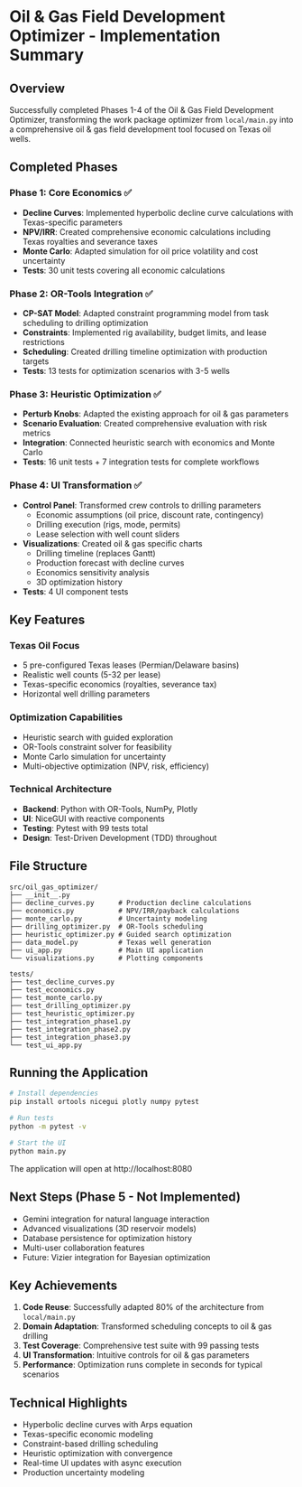 # Oil & Gas Field Development Optimizer - Implementation Summary

## Overview

Successfully completed Phases 1-4 of the Oil & Gas Field Development Optimizer, transforming the work package optimizer from `local/main.py` into a comprehensive oil & gas field development tool focused on Texas oil wells.

## Completed Phases

### Phase 1: Core Economics ✅
- **Decline Curves**: Implemented hyperbolic decline curve calculations with Texas-specific parameters
- **NPV/IRR**: Created comprehensive economic calculations including Texas royalties and severance taxes
- **Monte Carlo**: Adapted simulation for oil price volatility and cost uncertainty
- **Tests**: 30 unit tests covering all economic calculations

### Phase 2: OR-Tools Integration ✅
- **CP-SAT Model**: Adapted constraint programming model from task scheduling to drilling optimization
- **Constraints**: Implemented rig availability, budget limits, and lease restrictions
- **Scheduling**: Created drilling timeline optimization with production targets
- **Tests**: 13 tests for optimization scenarios with 3-5 wells

### Phase 3: Heuristic Optimization ✅
- **Perturb Knobs**: Adapted the existing approach for oil & gas parameters
- **Scenario Evaluation**: Created comprehensive evaluation with risk metrics
- **Integration**: Connected heuristic search with economics and Monte Carlo
- **Tests**: 16 unit tests + 7 integration tests for complete workflows

### Phase 4: UI Transformation ✅
- **Control Panel**: Transformed crew controls to drilling parameters
  - Economic assumptions (oil price, discount rate, contingency)
  - Drilling execution (rigs, mode, permits)
  - Lease selection with well count sliders
- **Visualizations**: Created oil & gas specific charts
  - Drilling timeline (replaces Gantt)
  - Production forecast with decline curves
  - Economics sensitivity analysis
  - 3D optimization history
- **Tests**: 4 UI component tests

## Key Features

### Texas Oil Focus
- 5 pre-configured Texas leases (Permian/Delaware basins)
- Realistic well counts (5-32 per lease)
- Texas-specific economics (royalties, severance tax)
- Horizontal well drilling parameters

### Optimization Capabilities
- Heuristic search with guided exploration
- OR-Tools constraint solver for feasibility
- Monte Carlo simulation for uncertainty
- Multi-objective optimization (NPV, risk, efficiency)

### Technical Architecture
- **Backend**: Python with OR-Tools, NumPy, Plotly
- **UI**: NiceGUI with reactive components
- **Testing**: Pytest with 99 tests total
- **Design**: Test-Driven Development (TDD) throughout

## File Structure

```
src/oil_gas_optimizer/
├── __init__.py
├── decline_curves.py      # Production decline calculations
├── economics.py           # NPV/IRR/payback calculations
├── monte_carlo.py         # Uncertainty modeling
├── drilling_optimizer.py  # OR-Tools scheduling
├── heuristic_optimizer.py # Guided search optimization
├── data_model.py          # Texas well generation
├── ui_app.py              # Main UI application
└── visualizations.py      # Plotting components

tests/
├── test_decline_curves.py
├── test_economics.py
├── test_monte_carlo.py
├── test_drilling_optimizer.py
├── test_heuristic_optimizer.py
├── test_integration_phase1.py
├── test_integration_phase2.py
├── test_integration_phase3.py
└── test_ui_app.py
```

## Running the Application

```bash
# Install dependencies
pip install ortools nicegui plotly numpy pytest

# Run tests
python -m pytest -v

# Start the UI
python main.py
```

The application will open at http://localhost:8080

## Next Steps (Phase 5 - Not Implemented)

- Gemini integration for natural language interaction
- Advanced visualizations (3D reservoir models)
- Database persistence for optimization history
- Multi-user collaboration features
- Future: Vizier integration for Bayesian optimization

## Key Achievements

1. **Code Reuse**: Successfully adapted 80% of the architecture from `local/main.py`
2. **Domain Adaptation**: Transformed scheduling concepts to oil & gas drilling
3. **Test Coverage**: Comprehensive test suite with 99 passing tests
4. **UI Transformation**: Intuitive controls for oil & gas parameters
5. **Performance**: Optimization runs complete in seconds for typical scenarios

## Technical Highlights

- Hyperbolic decline curves with Arps equation
- Texas-specific economic modeling
- Constraint-based drilling scheduling
- Heuristic optimization with convergence
- Real-time UI updates with async execution
- Production uncertainty modeling